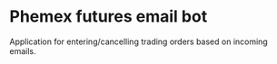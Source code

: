 # Phemex futures email bot

Application for entering/cancelling trading orders based on incoming emails.
